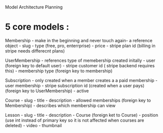Model Architecture Planning

# 5 core models :
Membership -  make in the beginning and never touch again- a reference object
    - slug
    - type (free, pro, enterrprise)
    - price 
    - stripe plan id (billing in stripe needs differecnt plans)
    
UserMembership - references type of memebership created initally
    - user  (foreign key to default user)
    - stripe customer id ( stripe backend requires this)
    - membership type (foreign key to membership)

Subscription - only created when a member creates a a paid membership
    - user membership 
    - stripe subscription id  (created when a user pays)(foreign key to UserMembership)
    - active 

Course
    - slug
    - title
    - description
    - allowed memberships (foreign key to Membership) - describes which membership can view

Lesson
    - slug
    - title
    - description
    - Course  (foreign ket to Course)
    - position (use int instead of primary key so it is not affected when courses are deleted)
    - video
    - thumbnail
